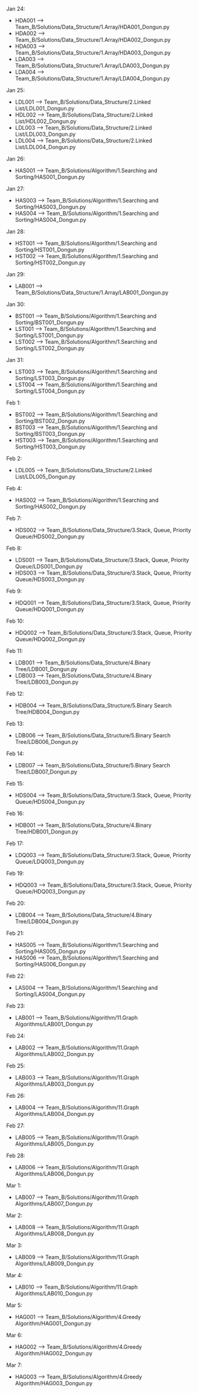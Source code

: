 Jan 24:
 - HDA001 --> Team_B/Solutions/Data_Structure/1.Array/HDA001_Dongun.py
 - HDA002 --> Team_B/Solutions/Data_Structure/1.Array/HDA002_Dongun.py
 - HDA003 --> Team_B/Solutions/Data_Structure/1.Array/HDA003_Dongun.py
 - LDA003 --> Team_B/Solutions/Data_Structure/1.Array/LDA003_Dongun.py
 - LDA004 --> Team_B/Solutions/Data_Structure/1.Array/LDA004_Dongun.py

Jan 25:
 - LDL001 --> Team_B/Solutions/Data_Structure/2.Linked List/LDL001_Dongun.py
 - HDL002 --> Team_B/Solutions/Data_Structure/2.Linked List/HDL002_Dongun.py
 - LDL003 --> Team_B/Solutions/Data_Structure/2.Linked List/LDL003_Dongun.py
 - LDL004 --> Team_B/Solutions/Data_Structure/2.Linked List/LDL004_Dongun.py

Jan 26:
 - HAS001 --> Team_B/Solutions/Algorithm/1.Searching and Sorting/HAS001_Dongun.py
 
Jan 27:
 - HAS003 --> Team_B/Solutions/Algorithm/1.Searching and Sorting/HAS003_Dongun.py
 - HAS004 --> Team_B/Solutions/Algorithm/1.Searching and Sorting/HAS004_Dongun.py
 
Jan 28:
 - HST001 --> Team_B/Solutions/Algorithm/1.Searching and Sorting/HST001_Dongun.py
 - HST002 --> Team_B/Solutions/Algorithm/1.Searching and Sorting/HST002_Dongun.py
 
Jan 29:
 - LAB001 --> Team_B/Solutions/Data_Structure/1.Array/LAB001_Dongun.py

Jan 30:
 - BST001 --> Team_B/Solutions/Algorithm/1.Searching and Sorting/BST001_Dongun.py
 - LST001 --> Team_B/Solutions/Algorithm/1.Searching and Sorting/LST001_Dongun.py
 - LST002 --> Team_B/Solutions/Algorithm/1.Searching and Sorting/LST002_Dongun.py
 
Jan 31:
 - LST003 --> Team_B/Solutions/Algorithm/1.Searching and Sorting/LST003_Dongun.py
 - LST004 --> Team_B/Solutions/Algorithm/1.Searching and Sorting/LST004_Dongun.py

Feb 1:
 - BST002 --> Team_B/Solutions/Algorithm/1.Searching and Sorting/BST002_Dongun.py
 - BST003 --> Team_B/Solutions/Algorithm/1.Searching and Sorting/BST003_Dongun.py
 - HST003 --> Team_B/Solutions/Algorithm/1.Searching and Sorting/HST003_Dongun.py
 
Feb 2:
 - LDL005 --> Team_B/Solutions/Data_Structure/2.Linked List/LDL005_Dongun.py
 
Feb 4:
 - HAS002 --> Team_B/Solutions/Algorithm/1.Searching and Sorting/HAS002_Dongun.py

Feb 7:
 - HDS002 --> Team_B/Solutions/Data_Structure/3.Stack, Queue, Priority Queue/HDS002_Dongun.py
 
Feb 8:
 - LDS001 --> Team_B/Solutions/Data_Structure/3.Stack, Queue, Priority Queue/LDS001_Dongun.py
 - HDS003 --> Team_B/Solutions/Data_Structure/3.Stack, Queue, Priority Queue/HDS003_Dongun.py

Feb 9:
 - HDQ001 --> Team_B/Solutions/Data_Structure/3.Stack, Queue, Priority Queue/HDQ001_Dongun.py

Feb 10:
 - HDQ002 --> Team_B/Solutions/Data_Structure/3.Stack, Queue, Priority Queue/HDQ002_Dongun.py
 
Feb 11:
 - LDB001 --> Team_B/Solutions/Data_Structure/4.Binary Tree/LDB001_Dongun.py
 - LDB003 --> Team_B/Solutions/Data_Structure/4.Binary Tree/LDB003_Dongun.py
 
Feb 12:
 - HDB004 --> Team_B/Solutions/Data_Structure/5.Binary Search Tree/HDB004_Dongun.py

Feb 13:
 - LDB006 --> Team_B/Solutions/Data_Structure/5.Binary Search Tree/LDB006_Dongun.py

Feb 14:
 - LDB007 --> Team_B/Solutions/Data_Structure/5.Binary Search Tree/LDB007_Dongun.py

Feb 15:
 - HDS004 --> Team_B/Solutions/Data_Structure/3.Stack, Queue, Priority Queue/HDS004_Dongun.py

Feb 16:
 - HDB001 --> Team_B/Solutions/Data_Structure/4.Binary Tree/HDB001_Dongun.py
 
Feb 17:
 - LDQ003 --> Team_B/Solutions/Data_Structure/3.Stack, Queue, Priority Queue/LDQ003_Dongun.py
 
Feb 19:
 - HDQ003 --> Team_B/Solutions/Data_Structure/3.Stack, Queue, Priority Queue/HDQ003_Dongun.py

Feb 20:
 - LDB004 --> Team_B/Solutions/Data_Structure/4.Binary Tree/LDB004_Dongun.py
 
Feb 21:
 - HAS005 --> Team_B/Solutions/Algorithm/1.Searching and Sorting/HAS005_Dongun.py
 - HAS006 --> Team_B/Solutions/Algorithm/1.Searching and Sorting/HAS006_Dongun.py
 
Feb 22:
 - LAS004 --> Team_B/Solutions/Algorithm/1.Searching and Sorting/LAS004_Dongun.py
 
Feb 23:
 - LAB001 --> Team_B/Solutions/Algorithm/11.Graph Algorithms/LAB001_Dongun.py

Feb 24:
 - LAB002 --> Team_B/Solutions/Algorithm/11.Graph Algorithms/LAB002_Dongun.py
 
Feb 25:
 - LAB003 --> Team_B/Solutions/Algorithm/11.Graph Algorithms/LAB003_Dongun.py

Feb 26:
 - LAB004 --> Team_B/Solutions/Algorithm/11.Graph Algorithms/LAB004_Dongun.py

Feb 27:
 - LAB005 --> Team_B/Solutions/Algorithm/11.Graph Algorithms/LAB005_Dongun.py

Feb 28:
 - LAB006 --> Team_B/Solutions/Algorithm/11.Graph Algorithms/LAB006_Dongun.py
 
Mar 1:
 - LAB007 --> Team_B/Solutions/Algorithm/11.Graph Algorithms/LAB007_Dongun.py
 
Mar 2:
 - LAB008 --> Team_B/Solutions/Algorithm/11.Graph Algorithms/LAB008_Dongun.py
 
Mar 3:
 - LAB009 --> Team_B/Solutions/Algorithm/11.Graph Algorithms/LAB009_Dongun.py

Mar 4:
 - LAB010 --> Team_B/Solutions/Algorithm/11.Graph Algorithms/LAB010_Dongun.py

Mar 5:
 - HAG001 --> Team_B/Solutions/Algorithm/4.Greedy Algorithm/HAG001_Dongun.py
 
Mar 6:
 - HAG002 --> Team_B/Solutions/Algorithm/4.Greedy Algorithm/HAG002_Dongun.py
  
Mar 7:
 - HAG003 --> Team_B/Solutions/Algorithm/4.Greedy Algorithm/HAG003_Dongun.py